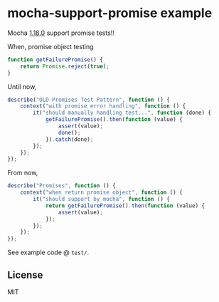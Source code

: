 # mocha-support-promise example

Mocha [1.18.0](https://github.com/visionmedia/mocha/blob/master/History.md#1180--2014-03-13 "1.18.0") support promise tests!!

When, promise object testing

``` js
function getFailurePromise() {
    return Promise.reject(true);
}
```

Until now,


``` js
describe("OLD Promises Test Pattern", function () {
    context("with promise error handling", function () {
        it("should manually handling test...", function (done) {
            getFailurePromise().then(function (value) {
                assert(value);
                done();
            }).catch(done);
        });
    });
});
```

From now,

``` js
describe("Promises", function () {
    context("when return promise object", function () {
        it("should support by mocha", function () {
            return getFailurePromise().then(function (value) {
                assert(value);
            });
        });
    });
});
```

See example code @ `test/`.


## License

MIT